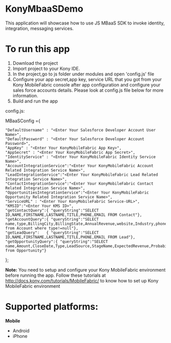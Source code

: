 KonyMbaaSDemo
=========

This application will showcase how to use JS MBaaS SDK to invoke identity, integration, messaging services.

# To run this app

1. Download the project
2. Import project to your Kony IDE.
3. In the project,go to js folder under modules and open 'config.js' file
4. Configure your app secret,app key, service URL that you got from your Kony MobileFabric console after app configuration and configure your sales force accounts details. Please look at config.js file below for more information.
5. Build and run the app
 
config.js:

MBaaSConfig ={
	
	"DefaultUsername" : "<Enter Your Salesforce Developer Account User Name>", 
    "DefaultPassword" : "<Enter Your Salesforce Developer Account Password>",    
	"AppKey" : "<Enter Your KonyMobileFabric App Key>", 
    "AppSecret" : "<Enter Your KonyMobileFabric App Secret>", 
    "IdentityService" : "<Enter Your KonyMobileFabric Identity Service Name>",
    "AccountIntegrationService":"<Enter Your KonyMobileFabric Account Related Integration Service Name>",
    "LeadIntegrationService":"<Enter Your KonyMobileFabric Lead Related Integration Service Name>",
	"ContactIntegrationService":"<Enter Your KonyMobileFabric Contact Related Integration Service Name>",
    "OpportunitiesIntegrationService":"<Enter Your KonyMobileFabric Opportunity Related Integration Service Name>",
    "ServiceURL" : "<Enter Your KonyMobileFabric Service-URL>",
    "KMSID":"<Enter Your KMS ID>",    
    "getContactQuery":{ "queryString":"SELECT ID,NAME,FIRSTNAME,LASTNAME,TITLE,PHONE,EMAIL FROM Contact"},
    "getAccountQuery":{ "queryString":"SELECT name,type,BillingCity,BillingState,AnnualRevenue,website,Industry,phone,BillingStreet from Account where type!=null"},
    "getLeadQuery":   { "queryString":"SELECT ID,NAME,FIRSTNAME,LASTNAME,TITLE,PHONE,EMAIL FROM Lead"},
    "getOpportunityQuery":{ "queryString":"SELECT name,Amount,CloseDate,Type,LeadSource,StageName,ExpectedRevenue,Probability from Opportunity"}
};
	

**Note:**
You need to setup and configure your Kony MobileFabric environment before running the app. Follow these tutorials at  http://docs.kony.com/tutorials/MobileFabric/ to know how to set up Kony MobileFabric environment

# Supported platforms:
**Mobile**
 * Android
 * iPhone

 

